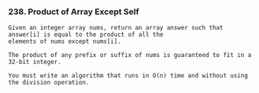  ### 238. Product of Array Except Self 
     
    Given an integer array nums, return an array answer such that answer[i] is equal to the product of all the 
    elements of nums except nums[i].

    The product of any prefix or suffix of nums is guaranteed to fit in a 32-bit integer.

    You must write an algorithm that runs in O(n) time and without using the division operation.

